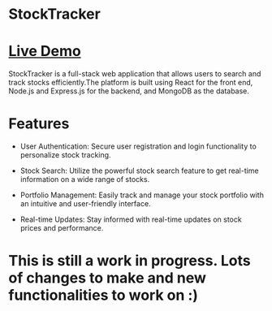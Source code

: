 # StockTracker
# [Live Demo](https://stock-tracker-o6f622eg5-devaggarwal-1.vercel.app/)
StockTracker is a full-stack web application that allows users to search and track stocks efficiently.The platform is built using React for the front end, Node.js and Express.js for the backend, and MongoDB as the database.

# Features
- User Authentication: Secure user registration and login functionality to personalize stock tracking.

- Stock Search: Utilize the powerful stock search feature to get real-time information on a wide range of stocks.

- Portfolio Management: Easily track and manage your stock portfolio with an intuitive and user-friendly interface.

- Real-time Updates: Stay informed with real-time updates on stock prices and performance.


# This is still a work in progress. Lots of changes to make and new functionalities to work on :)
